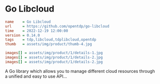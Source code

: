 # Go Libcloud

```ini
name    = Go Libcloud
url     = https://github.com/opentdp/go-libcloud
time    = 2022-12-19 12:00:00
version = 0.14.0
tags    = tdp,libcloud,tdplibcloud,opentdp
thumb   = assets/img/product/thumb-4.jpg

images[] = assets/img/product/1/details-1.jpg
images[] = assets/img/product/1/details-2.jpg
images[] = assets/img/product/1/details-2.jpg
```

A Go library which allows you to manage different cloud resources through a unified and easy to use API...
